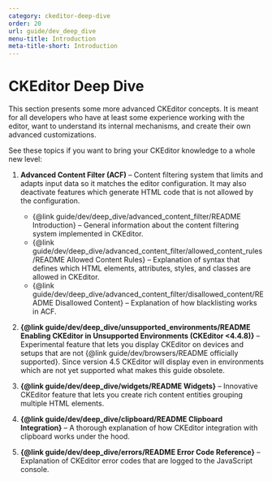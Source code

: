 ```yaml
---
category: ckeditor-deep-dive
order: 20
url: guide/dev_deep_dive
menu-title: Introduction
meta-title-short: Introduction
---
```

<!--
Copyright (c) 2003-2019, CKSource - Frederico Knabben. All rights reserved.
For licensing, see LICENSE.md.
-->

# CKEditor Deep Dive

This section presents some more advanced CKEditor concepts. It is meant for all developers who have at least some experience working with the editor, want to understand its internal mechanisms, and create their own advanced customizations.

See these topics if you want to bring your CKEditor knowledge to a whole new level:

1. **Advanced Content Filter (ACF)** &ndash; Content filtering system that limits and adapts input data so it matches the editor configuration. It may also deactivate features which generate HTML code that is not allowed by the configuration.

	* {@link guide/dev/deep_dive/advanced_content_filter/README Introduction} &ndash; General information about the content filtering system implemented in CKEditor.
	* {@link guide/dev/deep_dive/advanced_content_filter/allowed_content_rules/README Allowed Content Rules} &ndash; Explanation of syntax that defines which HTML elements, attributes, styles, and classes are allowed in CKEditor.
	* {@link guide/dev/deep_dive/advanced_content_filter/disallowed_content/README Disallowed Content} &ndash; Explanation of how blacklisting works in ACF.

2. **{@link guide/dev/deep_dive/unsupported_environments/README Enabling CKEditor in Unsupported Environments (CKEditor &lt;4.4.8)}** &ndash; Experimental feature that lets you display CKEditor on devices and setups that are not {@link guide/dev/browsers/README officially supported}. Since version 4.5 CKEditor will display even in environments which are not yet supported what makes this guide obsolete.

3. **{@link guide/dev/deep_dive/widgets/README Widgets}** &ndash; Innovative CKEditor feature that lets you create rich content entities grouping multiple HTML elements.

4. **{@link guide/dev/deep_dive/clipboard/README Clipboard Integration}** &ndash; A thorough explanation of how CKEditor integration with clipboard works under the hood.

5. **{@link guide/dev/deep_dive/errors/README Error Code Reference}** &ndash; Explanation of CKEditor error codes that are logged to the JavaScript console.
